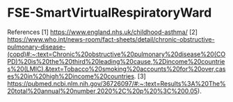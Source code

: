 # FSE-SmartVirtualRespiratoryWard

References
[1] https://www.england.nhs.uk/childhood-asthma/
[2] https://www.who.int/news-room/fact-sheets/detail/chronic-obstructive-pulmonary-disease-(copd)#:~:text=Chronic%20obstructive%20pulmonary%20disease%20(COPD)%20is%20the%20third%20leading%20cause,%2Dincome%20countries%20(LMIC).&text=Tobacco%20smoking%20accounts%20for%20over,cases%20in%20high%2Dincome%20countries.
[3] https://pubmed.ncbi.nlm.nih.gov/36726097/#:~:text=Results%3A%20The%20total%20annual%20number,2020%2C%20p%20%3C%200.05).

